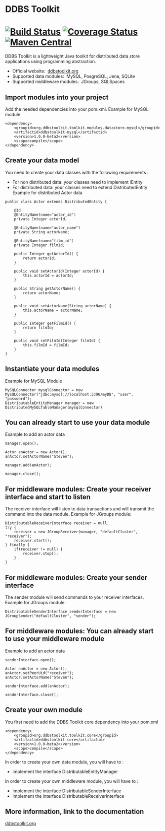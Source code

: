 DDBS Toolkit
======================
[![Build Status](https://travis-ci.org/kyrillos52/ddbstoolkit.svg?branch=master)](https://travis-ci.org/kyrillos52/ddbstoolkit)
[![Coverage Status](https://codecov.io/gh/kyrillos52/ddbstoolkit/branch/master/graph/badge.svg)](https://codecov.io/gh/kyrillos52/ddbstoolkit)
[![Maven Central](https://maven-badges.herokuapp.com/maven-central/org.ddbstoolkit.toolkit/ddbstoolkit-root/badge.svg?style=flat-square)](https://repo1.maven.org/maven2/org/ddbstoolkit/)
======================
DDBS Toolkit is a lightweight Java toolkit for distributed data store applications using programming abstraction.
* Official website:  [ddbstoolkit.org](https://ddbstoolkit.org)
* Supported data modules:  MySQL, PosgreSQL, Jena, SQLite
* Supported middleware modules:  JGroups, SQLSpaces

## Import modules into your project
Add the needed dependencies into your pom.xml. Example for MySQL module:
```
<dependency>
    <groupid>org.ddbstoolkit.toolkit.modules.datastore.mysql</groupid>
    <artifactid>ddbstoolkit-mysql</artifactid>
    <version>1.0.0-beta2</version>
    <scope>compile</scope>
</dependency>
```
## Create your data model
You need to create your data classes with the following requirements :
* For non distributed data: your classes need to implement IEntity
* For distributed data: your classes need to extend DistributedEntity
Example for distributed Actor data
```
public class Actor extends DistributedEntity {
 
    @Id
    @EntityName(name="actor_id")
    private Integer actorId;
 
    @EntityName(name="actor_name")
    private String actorName;
 
    @EntityName(name="film_id")
    private Integer filmId;
     
    public Integer getActorId() {
        return actorId;
    }
 
    public void setActorId(Integer actorId) {
        this.actorId = actorId;
    }
 
    public String getActorName() {
        return actorName;
    }
 
    public void setActorName(String actorName) {
        this.actorName = actorName;
    }
 
    public Integer getFilmId() {
        return filmId;
    }
 
    public void setFilmId(Integer filmId) {
        this.filmId = filmId;
    }
}
```
## Instantiate your data modules
Example for MySQL Module
```
MySQLConnector mysqlConnector = new MySQLConnector("jdbc:mysql://localhost:3306/myDB", "user", "password");
DistributableEntityManager manager = new DistributedMySQLTableManager(mysqlConnector)
```
## You can already start to use your data module
Example to add an actor data
```
manager.open();
 
Actor anActor = new Actor();
anActor.setActorName("Steven");
     
manager.add(anActor);
 
manager.close();
```
## For middleware modules: Create your receiver interface and start to listen
The receiver interface will listen to data transactions and will transmit the command into the data module. Example for JGroups module:
```
DistributableReceiverInterface receiver = null;
try {
    receiver = new JGroupReceiver(manager, "defaultCluster", "receiver");
    receiver.start();
} finally {
    if(receiver != null) {
        receiver.stop();
    }
}
```
## For middleware modules: Create your sender interface
The sender module will send commands to your receiver interfaces. Example for JGroups module:
```
DistributableSenderInterface senderInterface = new JGroupSender("defaultCluster", "sender");
```
## For middleware modules: You can already start to use your middleware module
Example to add an actor data
```
senderInterface.open();
 
Actor anActor = new Actor();
anActor.setPeerUid("receiver");
anActor.setActorName("Steven"); 
     
senderInterface.add(anActor);
 
senderInterface.close();
```

## Create your own module
You first need to add the DDBS Toolkit core dependency into your pom.xml
```
<dependency>
    <groupid>org.ddbstoolkit.toolkit.core</groupid>
    <artifactid>ddbstoolkit-core</artifactid>
    <version>1.0.0-beta2</version>
    <scope>compile</scope>
</dependency>
```
In order to create your own data module, you will have to :
* Implement the interface DistributableEntityManager

In order to create your own middleware module, you will have to :
* Implement the interface DistributableSenderInterface
* Implement the interface DistributableReceiverInterface

## More information, link to the documentation
[ddbstoolkit.org](https://ddbstoolkit.org)
